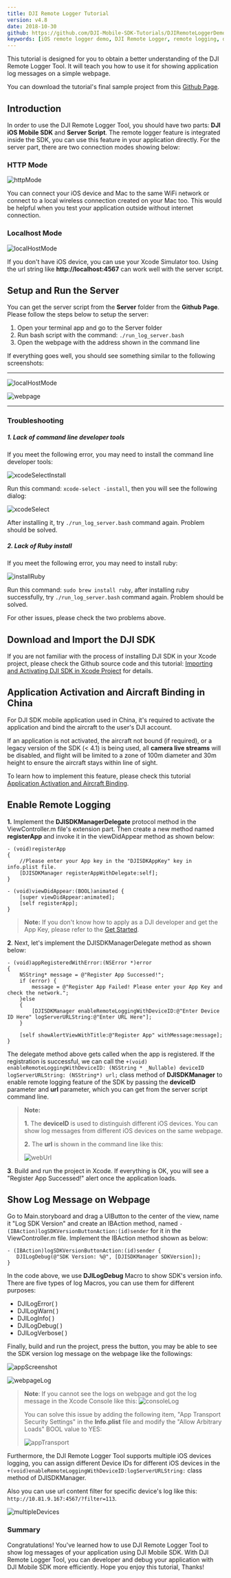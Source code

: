 ```yaml
---
title: DJI Remote Logger Tutorial
version: v4.8
date: 2018-10-30
github: https://github.com/DJI-Mobile-SDK-Tutorials/DJIRemoteLoggerDemo
keywords: [iOS remote logger demo, DJI Remote Logger, remote logging, debug]
---
```


<!-- toc -->

This tutorial is designed for you to obtain a better understanding of the DJI Remote Logger Tool. It will teach you how to use it for showing application log messages on a simple webpage.

You can download the tutorial's final sample project from this [Github Page](https://github.com/DJI-Mobile-SDK-Tutorials/DJIRemoteLoggerDemo).

## Introduction

  In order to use the DJI Remote Logger Tool, you should have two parts: **DJI iOS Mobile SDK** and **Server Script**. The remote logger feature is integrated inside the SDK, you can use this feature in your application directly. For the server part, there are two connection modes showing below:

### HTTP Mode

![httpMode](../images/tutorials-and-samples/iOS/RemoteLoggerDemo/httpModeFinalOne.png)

You can connect your iOS device and Mac to the same WiFi network or connect to a local wireless connection created on your Mac too. This would be helpful when you test your application outside without internet connection.

### Localhost Mode

![localHostMode](../images/tutorials-and-samples/iOS/RemoteLoggerDemo/localHostModeFinal.png)

If you don't have iOS device, you can use your Xcode Simulator too. Using the url string like **http://localhost:4567** can work well with the server script.

## Setup and Run the Server

  You can get the server script from the **Server** folder from the **Github Page**. Please follow the steps below to setup the server:
  
  1. Open your terminal app and go to the Server folder
  2. Run bash script with the command: `./run_log_server.bash`
  3. Open the webpage with the address shown in the command line

If everything goes well, you should see something similar to the following screenshots:

---  
![localHostMode](../images/tutorials-and-samples/iOS/RemoteLoggerDemo/commandline.png)

![webpage](../images/tutorials-and-samples/iOS/RemoteLoggerDemo/webpageView.png)

---

### Troubleshooting

##### **1.** Lack of command line developer tools

If you meet the following error, you may need to install the command line developer tools:

![xcodeSelectInstall](../images/tutorials-and-samples/iOS/RemoteLoggerDemo/xcodeSelectInstall.jpg)
   
Run this command: `xcode-select -install`, then you will see the following dialog:
   
![xcodeSelect](../images/tutorials-and-samples/iOS/RemoteLoggerDemo/xcodeSelect.png)
   
After installing it, try `./run_log_server.bash` command again. Problem should be solved.
   
##### **2.** Lack of Ruby install

If you meet the following error, you may need to install ruby:
   
![installRuby](../images/tutorials-and-samples/iOS/RemoteLoggerDemo/installRuby.png)

Run this command: `sudo brew install ruby`, after installing ruby successfully, try `./run_log_server.bash` command again. Problem should be solved.
   
For other issues, please check the two problems above.
   
## Download and Import the DJI SDK

 If you are not familiar with the process of installing DJI SDK in your Xcode project, please check the Github source code and this tutorial: [Importing and Activating DJI SDK in Xcode Project](../application-development-workflow/workflow-integrate.html#Xcode-Project-Integration) for details.

## Application Activation and Aircraft Binding in China

 For DJI SDK mobile application used in China, it's required to activate the application and bind the aircraft to the user's DJI account. 

 If an application is not activated, the aircraft not bound (if required), or a legacy version of the SDK (< 4.1) is being used, all **camera live streams** will be disabled, and flight will be limited to a zone of 100m diameter and 30m height to ensure the aircraft stays within line of sight.

 To learn how to implement this feature, please check this tutorial [Application Activation and Aircraft Binding](./ActivationAndBinding.html).

## Enable Remote Logging

**1.** Implement the **DJISDKManagerDelegate** protocol method in the ViewController.m file's extension part. Then create a new method named **registerApp** and invoke it in the viewDidAppear method as shown below:

~~~objc
- (void)registerApp
{
    //Please enter your App key in the "DJISDKAppKey" key in info.plist file.     
    [DJISDKManager registerAppWithDelegate:self];
}

- (void)viewDidAppear:(BOOL)animated {
    [super viewDidAppear:animated];
    [self registerApp];    
}
~~~

> **Note:** If you don't know how to apply as a DJI developer and get the App Key, please refer to the [Get Started](../quick-start/index.html).

**2**. Next, let's implement the DJISDKManagerDelegate method as shown below:

~~~objc
- (void)appRegisteredWithError:(NSError *)error
{
    NSString* message = @"Register App Successed!";
    if (error) {
        message = @"Register App Failed! Please enter your App Key and check the network.";
    }else
    {
        [DJISDKManager enableRemoteLoggingWithDeviceID:@"Enter Device ID Here" logServerURLString:@"Enter URL Here"];
    }
    
    [self showAlertViewWithTitle:@"Register App" withMessage:message];
}
~~~

The delegate method above gets called when the app is registered. If the registration is successful, we can call the `+(void) enableRemoteLoggingWithDeviceID: (NSString * _Nullable) deviceID logServerURLString: (NSString*) url;` class method of **DJISDKManager** to enable remote logging feature of the SDK by passing the **deviceID** parameter and **url** parameter, which you can get from the server script command line. 

> **Note:** 
> 
> **1.** The **deviceID** is used to distinguish different iOS devices. You can show log messages from different iOS devices on the same webpage.
> 
> **2.** The **url** is shown in the command line like this:
> 
> ![webUrl](../images/tutorials-and-samples/iOS/RemoteLoggerDemo/webUrl.png)

**3**. Build and run the project in Xcode. If everything is OK, you will see a "Register App Successed!" alert once the application loads. 

## Show Log Message on Webpage

   Go to Main.storyboard and drag a UIButton to the center of the view, name it "Log SDK Version" and create an IBAction method, named `- (IBAction)logSDKVersionButtonAction:(id)sender` for it in the ViewController.m file. Implement the IBAction method shown as below:
   
~~~objc
- (IBAction)logSDKVersionButtonAction:(id)sender {
   DJILogDebug(@"SDK Version: %@", [DJISDKManager SDKVersion]);
}
~~~

   In the code above, we use **DJILogDebug** Macro to show SDK's version info. There are five types of log Macros, you can use them for different purposes:
  
- DJILogError( )
- DJILogWarn( )
- DJILogInfo( )
- DJILogDebug( )
- DJILogVerbose( )

Finally, build and run the project, press the button, you may be able to see the SDK version log message on the webpage like the followings:
   
![appScreenshot](../images/tutorials-and-samples/iOS/RemoteLoggerDemo/screenshot.png)
   
![webpageLog](../images/tutorials-and-samples/iOS/RemoteLoggerDemo/webpageLog.png)

> **Note**: If you cannot see the logs on webpage and got the log message in the Xcode Console like this: 
> ![consoleLog](../images/tutorials-and-samples/iOS/RemoteLoggerDemo/consoleLog.png)
> 
> You can solve this issue by adding the following item, "App Transport Security Settings" in the **Info.plist** file and modify the "Allow Arbitrary Loads" BOOL value to YES:
> 
> ![appTransport](../images/tutorials-and-samples/iOS/RemoteLoggerDemo/appTransport.png)
> 

 Furthermore, the DJI Remote Logger Tool supports multiple iOS devices logging, you can assign different Device IDs for different iOS devices in the `+(void)enableRemoteLoggingWithDeviceID:logServerURLString:` class method of DJISDKManager.
  
 Also you can use url content filter for specific device's log like this: 
  `http://10.81.9.167:4567/?filter=113`. 
  
 ![multipleDevices](../images/tutorials-and-samples/iOS/RemoteLoggerDemo/multipleDevices.png)
  
### Summary

  Congratulations! You've learned how to use DJI Remote Logger Tool to show log messages of your application using DJI Mobile SDK. With DJI Remote Logger Tool, you can developer and debug your application with DJI Mobile SDK more efficiently. Hope you enjoy this tutorial, Thanks!
